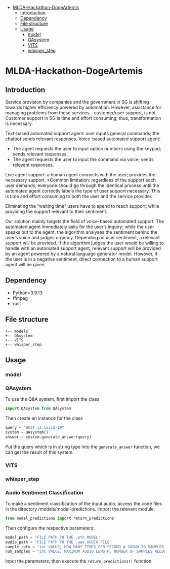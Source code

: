 - [MLDA-Hackathon-DogeArtemis](#mlda-hackathon-dogeartemis)
  - [Introduction](#introduction)
  - [Dependency](#dependency)
  - [File structure](#file-structure)
  - [Usage](#usage)
    - [model](#model)
    - [QAsystem](#qasystem)
    - [VITS](#vits)
    - [whisper_step](#whisper_step)

# MLDA-Hackathon-DogeArtemis

## Introduction
Service provision by companies and the government in SG is shifting towards higher efficiency powered by automation.
However, assistance for managing problems from these services - customer/user support, is not.
Customer support in SG is time and effort consuming; thus, transformation is necessary.

Text-based automated support agent: user inputs general commands; the chatbot sends relevant responses.
Voice-based automated support agent:
- The agent requests the user to input option numbers using the keypad; sends relevant responses.
- The agent requests the user to input the command via voice; sends relevant responses.

Live agent support: a human agent connects with the user; provides the necessary support.
*Common limitation: regardless of the support each user demands, everyone should go through the identical process until the automated agent correctly labels the type of user support necessary. This is time and effort consuming to both the user and the service provider.

Eliminating the “waiting time” users have to spend to reach support; while providing the support relevant to their sentiment.

Our solution mainly targets the field of voice-based automated support.
The automated agent immediately asks for the user’s inquiry; while the user speaks out to the agent, the algorithm analyses the sentiment behind the user’s voice and judges urgency.
Depending on user sentiment, a relevant support will be provided.
If the algorithm judges the user would be willing to handle with an automated support agent, relevant support will be provided by an agent powered by a natural language generator model.
However, if the user is in a negative sentiment, direct connection to a human support agent will be given.

## Dependency
- Python=3.9.13
- ffmpeg
- rust

## File structure

```
+-- models
+-- QAsystem
+-- VITS
+-- whisper_step
```

## Usage

### model
### QAsystem
To use the Q&A system, first import the class
```python
import QAsystem from QAsystem
```
Then create an instance for the class
```python
query = "What is Covid-19"
system = QAsystem()
answer = system.generate_answer(query)
```
Put the query which is in string type into the `generate_answer` function, we can get the result of this system.
### VITS
### whisper_step
### Audio Sentiment Classification
To make a sentiment classification of the input audio, access the code files in the directory /models/model-predictions.
Import the relevant module:
```python
from model_predictions import return_predictions
```
Then configure the respective parameters:
```python
model_path = "FILE PATH TO THE .pth MODEL"
audio_path = "FILE PATH TO THE .wav AUDIO FILE"
sample_rate = "int VALUE; HOW MANY TIMES PER SECOND A SOUND IS SAMPLED; DEFAULT 22050"
num_samples = "int VALUE; MAXIMUM AUDIO LENGTH, NUMBER OF SAMPLES ALLOWED; DEFAULT 22050"
```
Input the parameters; then execute the ```return_predictions()``` function.
